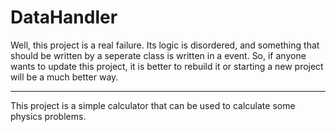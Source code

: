 # DataHandler
Well, this project is a real failure. Its logic is disordered, and something that should be written by a seperate class is written in a event.
So, if anyone wants to update this project, it is better to rebuild it or starting a new project will be a much better way.

----------------------------------------------------------------------------------------------------------------------------------------------
This project is a simple calculator that can be used to calculate some physics problems.
